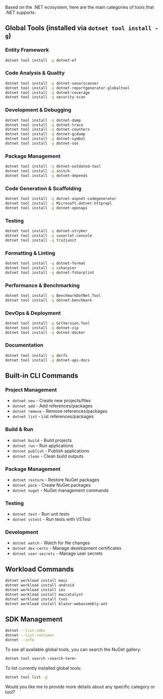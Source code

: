 Based on the .NET ecosystem, here are the main categories of tools that .NET supports:

## Global Tools (installed via `dotnet tool install -g`)

### Entity Framework
```bash
dotnet tool install -g dotnet-ef
```

### Code Analysis & Quality
```bash
dotnet tool install -g dotnet-sonarscanner
dotnet tool install -g dotnet-reportgenerator-globaltool
dotnet tool install -g dotnet-coverage
dotnet tool install -g security-scan
```

### Development & Debugging
```bash
dotnet tool install -g dotnet-dump
dotnet tool install -g dotnet-trace
dotnet tool install -g dotnet-counters
dotnet tool install -g dotnet-gcdump
dotnet tool install -g dotnet-symbol
dotnet tool install -g dotnet-sos
```

### Package Management
```bash
dotnet tool install -g dotnet-outdated-tool
dotnet tool install -g snitch
dotnet tool install -g dotnet-depends
```

### Code Generation & Scaffolding
```bash
dotnet tool install -g dotnet-aspnet-codegenerator
dotnet tool install -g Microsoft.dotnet-httprepl
dotnet tool install -g dotnet-openapi
```

### Testing
```bash
dotnet tool install -g dotnet-stryker
dotnet tool install -g coverlet.console
dotnet tool install -g trx2junit
```

### Formatting & Linting
```bash
dotnet tool install -g dotnet-format
dotnet tool install -g csharpier
dotnet tool install -g dotnet-fsharplint
```

### Performance & Benchmarking
```bash
dotnet tool install -g BenchmarkDotNet.Tool
dotnet tool install -g dotnet-benchmark
```

### DevOps & Deployment
```bash
dotnet tool install -g GitVersion.Tool
dotnet tool install -g dotnet-zip
dotnet tool install -g dotnet-docker
```

### Documentation
```bash
dotnet tool install -g docfx
dotnet tool install -g dotnet-api-docs
```

## Built-in CLI Commands

### Project Management
- `dotnet new` - Create new projects/files
- `dotnet add` - Add references/packages
- `dotnet remove` - Remove references/packages
- `dotnet list` - List references/packages

### Build & Run
- `dotnet build` - Build projects
- `dotnet run` - Run applications
- `dotnet publish` - Publish applications
- `dotnet clean` - Clean build outputs

### Package Management
- `dotnet restore` - Restore NuGet packages
- `dotnet pack` - Create NuGet packages
- `dotnet nuget` - NuGet management commands

### Testing
- `dotnet test` - Run unit tests
- `dotnet vstest` - Run tests with VSTest

### Development
- `dotnet watch` - Watch for file changes
- `dotnet dev-certs` - Manage development certificates
- `dotnet user-secrets` - Manage user secrets

## Workload Commands
```bash
dotnet workload install maui
dotnet workload install android
dotnet workload install ios
dotnet workload install maccatalyst
dotnet workload install tvos
dotnet workload install blazor-webassembly-aot
```

## SDK Management
```bash
dotnet --list-sdks
dotnet --list-runtimes
dotnet --info
```

To see all available global tools, you can search the NuGet gallery:
```bash
dotnet tool search <search-term>
```

To list currently installed global tools:
```bash
dotnet tool list -g
```

Would you like me to provide more details about any specific category or tool?